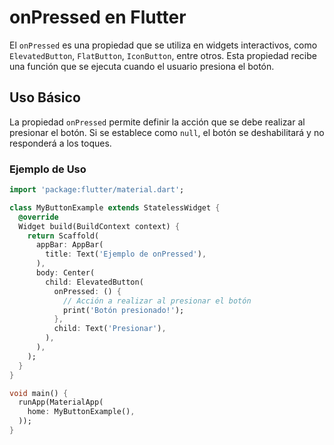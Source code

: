 # onPressed en Flutter

El `onPressed` es una propiedad que se utiliza en widgets interactivos, como `ElevatedButton`, `FlatButton`, `IconButton`, entre otros. Esta propiedad recibe una función que se ejecuta cuando el usuario presiona el botón.

## Uso Básico

La propiedad `onPressed` permite definir la acción que se debe realizar al presionar el botón. Si se establece como `null`, el botón se deshabilitará y no responderá a los toques.

### Ejemplo de Uso

```dart
import 'package:flutter/material.dart';

class MyButtonExample extends StatelessWidget {
  @override
  Widget build(BuildContext context) {
    return Scaffold(
      appBar: AppBar(
        title: Text('Ejemplo de onPressed'),
      ),
      body: Center(
        child: ElevatedButton(
          onPressed: () {
            // Acción a realizar al presionar el botón
            print('Botón presionado!');
          },
          child: Text('Presionar'),
        ),
      ),
    );
  }
}

void main() {
  runApp(MaterialApp(
    home: MyButtonExample(),
  ));
}
